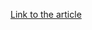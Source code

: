 [Link to the article](https://www.welivesecurity.com/2015/02/25/top-10-breaches-2014-attacked-old-vulnerabilities-says-hp/)
